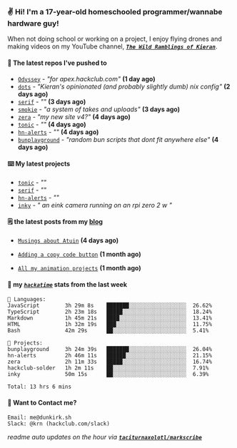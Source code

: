 ### ✌️ Hi! I'm a 17-year-old homeschooled programmer/wannabe hardware guy!

When not doing school or working on a project, I enjoy flying drones and making videos on my YouTube channel, [**_`The Wild Ramblings of Kieran`_**](https://youtube.com/@kieran.rambles).

#### 👷 The latest repos I've pushed to

- [`Odyssey`](https://github.com/MeghanaM4/Odyssey) - _"for apex.hackclub.com"_ **(1 day ago)**
- [`dots`](https://github.com/taciturnaxolotl/dots) - _"Kieran's opinionated (and probably slightly dumb) nix config"_ **(2 days ago)**
- [`serif`](https://github.com/taciturnaxolotl/serif) - _""_ **(3 days ago)**
- [`smokie`](https://github.com/taciturnaxolotl/smokie) - _"a system of takes and uploads"_ **(3 days ago)**
- [`zera`](https://github.com/taciturnaxolotl/zera) - _"my new site v4?"_ **(4 days ago)**
- [`tonic`](https://github.com/taciturnaxolotl/tonic) - _""_ **(4 days ago)**
- [`hn-alerts`](https://github.com/taciturnaxolotl/hn-alerts) - _""_ **(4 days ago)**
- [`bunplayground`](https://github.com/taciturnaxolotl/bunplayground) - _"random bun scripts that dont fit anywhere else"_ **(4 days ago)**

#### ⌨️ My latest projects

- [`tonic`](https://github.com/taciturnaxolotl/tonic) - _""_
- [`serif`](https://github.com/taciturnaxolotl/serif) - _""_
- [`hn-alerts`](https://github.com/taciturnaxolotl/hn-alerts) - _""_
- [`inky`](https://github.com/taciturnaxolotl/inky) - _" an eink camera running on an rpi zero 2 w "_

#### 🗒️ the latest posts from my [blog](https://dunkirk.sh)

- [`Musings about Atuin`](https://dunkirk.sh/blog/atuin/) **(4 days ago)**

- [`Adding a copy code button`](https://dunkirk.sh/blog/adding-a-copy-button/) **(1 month ago)**

- [`All my animation projects`](https://dunkirk.sh/blog/my-animations/) **(1 month ago)**



#### 📡 my [_`hackatime`_](https://waka.hackclub.com) stats from the last week

```text
💾 Languages:
JavaScript        3h 29m 8s    ███████░░░░░░░░░░░░░░░░░░  26.62%
TypeScript        2h 23m 18s   █████░░░░░░░░░░░░░░░░░░░░  18.24%
Markdown          1h 45m 21s   ████░░░░░░░░░░░░░░░░░░░░░  13.41%
HTML              1h 32m 19s   ███░░░░░░░░░░░░░░░░░░░░░░  11.75%
Bash              42m 29s      ██░░░░░░░░░░░░░░░░░░░░░░░  5.41%

💼 Projects:
bunplayground     3h 24m 39s   ███████░░░░░░░░░░░░░░░░░░  26.04%
hn-alerts         2h 46m 11s   ██████░░░░░░░░░░░░░░░░░░░  21.15%
zera              2h 11m 33s   █████░░░░░░░░░░░░░░░░░░░░  16.74%
hackclub-solder   1h 2m 11s    ██░░░░░░░░░░░░░░░░░░░░░░░  7.91%
inky              50m 15s      ██░░░░░░░░░░░░░░░░░░░░░░░  6.39%

Total: 13 hrs 6 mins
```

#### 📮 Want to Contact me?

```text
Email: me@dunkirk.sh
Slack: @krn (hackclub.com/slack)
```

_readme auto updates on the hour via [**`taciturnaxolotl/markscribe`**](https://github.com/taciturnaxolotl/markscribe)_
